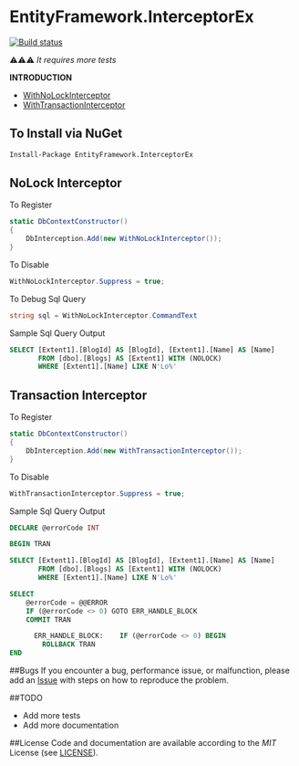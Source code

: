 # EntityFramework.InterceptorEx

[![Build status](https://ci.appveyor.com/api/projects/status/6qpi6het0ve74m0t/branch/master?svg=true)](https://ci.appveyor.com/project/ziyasal/entityframework-interceptorex/branch/master)

:warning::warning::warning: _It requires more tests_

**INTRODUCTION**
- [WithNoLockInterceptor](#nolock-interceptor)
- [WithTransactionInterceptor](#transaction-interceptor)

## To Install via NuGet
```sh
Install-Package EntityFramework.InterceptorEx
```

## NoLock Interceptor

To Register
```csharp
static DbContextConstructor()
{
    DbInterception.Add(new WithNoLockInterceptor());
}
```

To Disable
```csharp
WithNoLockInterceptor.Suppress = true;
```
To Debug Sql Query
```csharp
string sql = WithNoLockInterceptor.CommandText
```

Sample Sql Query Output
```sql
SELECT [Extent1].[BlogId] AS [BlogId], [Extent1].[Name] AS [Name]  
       FROM [dbo].[Blogs] AS [Extent1] WITH (NOLOCK)  
       WHERE [Extent1].[Name] LIKE N'Lo%'
```

## Transaction Interceptor

To Register
```csharp
static DbContextConstructor()
{
    DbInterception.Add(new WithTransactionInterceptor());
}
```

To Disable
```csharp
WithTransactionInterceptor.Suppress = true;
```
Sample Sql Query Output
```sql
DECLARE @errorCode INT

BEGIN TRAN

SELECT [Extent1].[BlogId] AS [BlogId], [Extent1].[Name] AS [Name]  
       FROM [dbo].[Blogs] AS [Extent1] WITH (NOLOCK)  
       WHERE [Extent1].[Name] LIKE N'Lo%'

SELECT
	@errorCode = @@ERROR
    IF (@errorCode <> 0) GOTO ERR_HANDLE_BLOCK
    COMMIT TRAN

      ERR_HANDLE_BLOCK:    IF (@errorCode <> 0) BEGIN
        ROLLBACK TRAN
END
```

##Bugs
If you encounter a bug, performance issue, or malfunction, please add an [Issue](https://github.com/ziyasal/EntityFramework.InterceptorEx/issues) with steps on how to reproduce the problem.

##TODO
- Add more tests
- Add more documentation

##License
Code and documentation are available according to the *MIT* License (see [LICENSE](https://github.com/ziyasal/EntityFramework.InterceptorEx/blob/master/LICENSE)).
